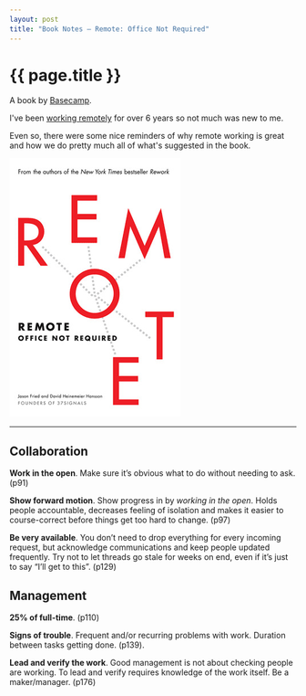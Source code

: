 ```yaml
---
layout: post
title: "Book Notes – Remote: Office Not Required"
---
```


# {{ page.title }}

A book by [Basecamp](https://basecamp.com/books).

I've been [working remotely](https://www.mysociety.org/about/careers/) for over 6 years so not much was new to me.

Even so, there were some nice reminders of why remote working is great and how we do pretty much all of what's suggested in the book.

![Book Cover of Remote](/images/posts/remote.jpg)

---

## Collaboration

**Work in the open**. Make sure it’s obvious what to do without needing to ask. (p91)

**Show forward motion**. Show progress in by _working in the open_. Holds people accountable, decreases feeling of isolation and makes it easier to course-correct before things get too hard to change. (p97)

**Be very available**. You don’t need to drop everything for every incoming request, but acknowledge communications and keep people updated frequently. Try not to let threads go stale for weeks on end, even if it’s just to say “I’ll get to this”. (p129)

## Management

**25% of full-time**. (p110)

**Signs of trouble**. Frequent and/or recurring problems with work. Duration between tasks getting done. (p139).

**Lead and verify the work**. Good management is not about checking people are working. To lead and verify requires knowledge of the work itself. Be a maker/manager. (p176)

